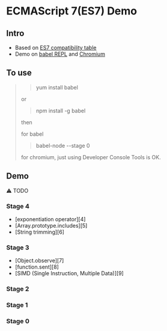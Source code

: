 # ECMAScript 7(ES7) Demo
## Intro
* Based on [ES7 compatibility table][1]
* Demo on [babel REPL][2] and [Chromium][3]

## To use
  >> yum install babel
  >
  > or
  >
  >> npm install -g babel
  >
  > then
  >
  >for babel
  >
  >> babel-node --stage 0 <source>
  >
  >for chromium, just using Developer Console Tools is OK. 

## Demo
:warning: TODO

### Stage 4
* [exponentiation operator][4]
* [Array.prototype.includes][5]
* [String trimming][6]

### Stage 3
* [Object.observe][7]
* [function.sent][8]
* [SIMD (Single Instruction, Multiple Data)][9]

### Stage 2
### Stage 1
### Stage 0


[1]: http://kangax.github.io/compat-table/es7/
[2]: https://babeljs.io/repl/
[3]: http://www.chromium.org/Home
